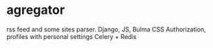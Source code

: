 # agregator

rss feed and some sites parser.
Django, JS, Bulma CSS
Authorization, profiles with personal settings
Celery + Redis
